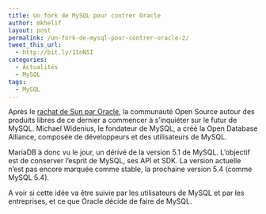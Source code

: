 ```yaml
---
title: Un fork de MySQL pour contrer Oracle
author: mkhelif
layout: post
permalink: /un-fork-de-mysql-pour-contrer-oracle-2/
tweet_this_url:
  - http://bit.ly/11nNSI
categories:
  - Actualités
  - MySQL
tags:
  - MySQL
---
```

Après le <a href="http://www.mkhelif.fr/2009/04/20/oracle-rachte-sun.html" target="_blank">rachat de Sun par Oracle</a>, la communauté Open Source autour des produits libres de ce dernier a commencer à s’inquiéter sur le futur de MySQL. Michael Widenius, le fondateur de MySQL, a créé la Open Database Alliance, composée de développeurs et des utilisateurs de MySQL.

MariaDB à donc vu le jour, un dérivé de la version 5.1 de MySQL. L’objectif est de conserver l’esprit de MySQL, ses API et SDK. La version actuelle n’est pas encore marquée comme stable, la prochaine version 5.4 (comme MySQL 5.4).

A voir si cette idée va être suivie par les utilisateurs de MySQL et par les entreprises, et ce que Oracle décide de faire de MySQL.